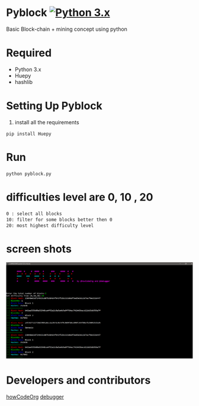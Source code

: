 # Pyblock [![Python 3.x](https://img.shields.io/badge/Python-3.x-yellow.svg)](http://www.python.org/download/)
Basic Block-chain + mining concept using python 

# Required
+ Python 3.x
+ Huepy
+ hashlib

# Setting Up Pyblock

1. install all the requirements
```
pip install Huepy
```

# Run
```
python pyblock.py
```
# difficulties level are 0, 10 , 20
```
0 : select all blocks
10: filter for some blocks better then 0
20: most highest difficulty level
```
# screen shots

<img src="py_block_example.png" alt="screen shot" />

# Developers and contributors 

<a href="https://github.com/howCodeORG/">howCodeOrg</a>
<a href="https://github.com/bhattsameer">debugger</a>

